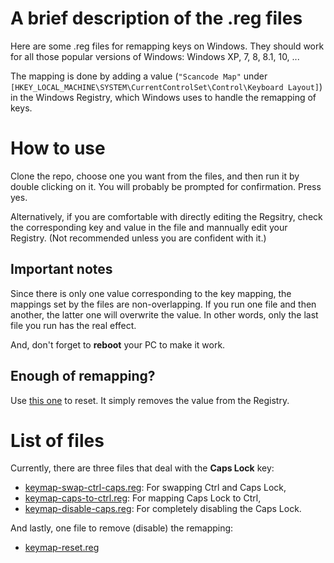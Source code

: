 # A brief description of the .reg files

Here are some .reg files for remapping keys on Windows. They should work for all those popular versions of Windows: Windows XP, 7, 8, 8.1, 10, ...

The mapping is done by adding a value (`"Scancode Map"` under `[HKEY_LOCAL_MACHINE\SYSTEM\CurrentControlSet\Control\Keyboard Layout]`) in the Windows Registry, which Windows uses to handle the remapping of keys.

# How to use

Clone the repo, choose one you want from the files, and then run it by double clicking on it. You will probably be prompted for confirmation. Press yes.

Alternatively, if you are comfortable with directly editing the Regsitry, check the corresponding key and value in the file and mannually edit your Registry. (Not recommended unless you are confident with it.)

## Important notes

Since there is only one value corresponding to the key mapping, the mappings set by the files are non-overlapping. If you run one file and then another, the latter one will overwrite the value. In other words, only the last file you run has the real effect.

And, don't forget to **reboot** your PC to make it work.

## Enough of remapping?

Use [this one](keymap-reset.reg) to reset.
It simply removes the value from the Registry.


# List of files

Currently, there are three files that deal with the **Caps Lock** key:
- [keymap-swap-ctrl-caps.reg](keymap-swap-ctrl-caps.reg):
    For swapping Ctrl and Caps Lock,
- [keymap-caps-to-ctrl.reg](keymap-caps-to-ctrl.reg):
    For mapping Caps Lock to Ctrl,
- [keymap-disable-caps.reg](keymap-disable-caps.reg):
    For completely disabling the Caps Lock.

And lastly, one file to remove (disable) the remapping:
- [keymap-reset.reg](keymap-reset.reg)
